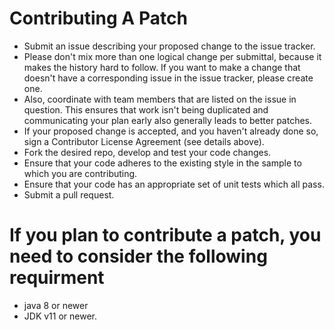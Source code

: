 # Contributing A Patch
- Submit an issue describing your proposed change to the issue tracker.
- Please don't mix more than one logical change per submittal, because it makes the history hard to follow. If you want to make a change that doesn't have a corresponding issue in the issue tracker, please create one.
- Also, coordinate with team members that are listed on the issue in question. This ensures that work isn't being duplicated and communicating your plan early also generally leads to better patches.
- If your proposed change is accepted, and you haven't already done so, sign a Contributor License Agreement (see details above).
- Fork the desired repo, develop and test your code changes.
- Ensure that your code adheres to the existing style in the sample to which you are contributing.
- Ensure that your code has an appropriate set of unit tests which all pass.
- Submit a pull request.
# If you plan to contribute a patch, you need to consider the following requirment
- java 8 or newer
- JDK v11 or newer.
